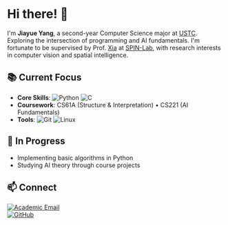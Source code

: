 # Hi there! 👋

I'm **Jiayue Yang**, a second-year Computer Science major at [USTC](https://www.ustc.edu.cn/). Exploring the intersection of programming and AI fundamentals. I'm fortunate to be supervised by Prof. [Xia](https://saids.ustc.edu.cn/2024/1105/c36363a686123/page.htm) at [SPIN-Lab](https://spin-ustc.cn/), with research interests in computer vision and spatial intelligence.

## 📚 Current Focus
- **Core Skills**: 
  ![Python](https://img.shields.io/badge/Python-3776AB?logo=python)
  ![C](https://img.shields.io/badge/C-A8B9CC?logo=c)
- **Coursework**: 
  CS61A (Structure & Interpretation) • 
  CS221 (AI Fundamentals)
- **Tools**: 
  ![Git](https://img.shields.io/badge/Git-F05032?logo=git)
  ![Linux](https://img.shields.io/badge/Linux-FCC624?logo=linux)

## 🚧 In Progress
- Implementing basic algorithms in Python
- Studying AI theory through course projects

## 📫 Connect
[![Academic Email](https://img.shields.io/badge/USTC_Email-jiayueyang@mail.ustc.edu.cn-006DAC?logo=gmail)](mailto:jiayueyang@mail.ustc.edu.cn)  
[![GitHub](https://img.shields.io/badge/Portfolio-181717?logo=github)](https://github.com/jryyangjy)
